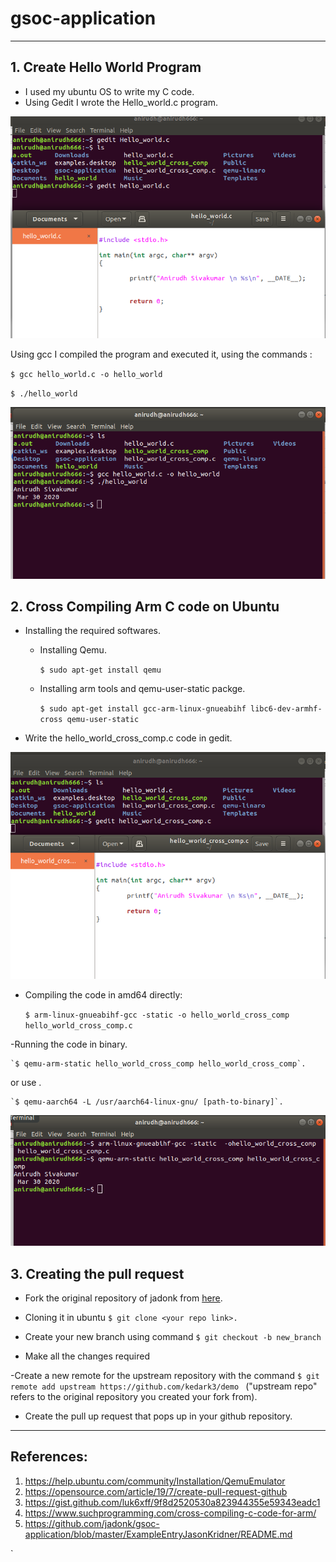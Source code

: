 # gsoc-application
----
## 1. Create Hello World Program
- I used my ubuntu OS to write my C code.
- Using Gedit I wrote the Hello_world.c program.

![Hello_world.c Gedit](./pics/Hello_world.png)

Using gcc I compiled the program and executed it, using the commands :

`$ gcc hello_world.c -o hello_world`

`$ ./hello_world`

![Hello_world.c executed](./pics/Hello_world_exec.png)

## 2. Cross Compiling Arm C code on Ubuntu

-   Installing the required softwares.

	- Installing Qemu.
	
      	`$ sudo apt-get install qemu`
	
	- Installing  arm tools and qemu-user-static packge.
	
      	`$ sudo apt-get install gcc-arm-linux-gnueabihf libc6-dev-armhf-cross qemu-user-static`
	
- Write the hello_world_cross_comp.c code in gedit.

![Hello_world_cross_comp.c Gedit](./pics/Hello_world_cross_comp.png)

- Compiling the code in amd64 directly:

    `$ arm-linux-gnueabihf-gcc -static -o hello_world_cross_comp hello_world_cross_comp.c`
    
-Running the code in binary.

    `$ qemu-arm-static hello_world_cross_comp hello_world_cross_comp`.
    
  or use .
  
    `$ qemu-aarch64 -L /usr/aarch64-linux-gnu/ [path-to-binary]`.
    
 ![Hello_world_cross_comp.c executed](./pics/Hello_world_cross_comp_exec.png)

## 3. Creating the pull request

- Fork the original repository of jadonk from [here](https://github.com/jadonk/gsoc-application).

- Cloning it in ubuntu `$ git clone <your repo link>.`

- Create your new branch using command 
	`$ git checkout -b new_branch`

- Make all the changes required 
	
-Create a new remote for the upstream repository with the command
	`$ git remote add upstream https://github.com/kedark3/demo `
("upstream repo" refers to the original repository you created your fork from).

- Create the pull up request that pops up in your github repository.

-----

## References:

1. https://help.ubuntu.com/community/Installation/QemuEmulator
2. https://opensource.com/article/19/7/create-pull-request-github
3. https://gist.github.com/luk6xff/9f8d2520530a823944355e59343eadc1
4. https://www.suchprogramming.com/cross-compiling-c-code-for-arm/
5. https://github.com/jadonk/gsoc-application/blob/master/ExampleEntryJasonKridner/README.md


`
